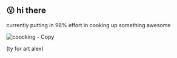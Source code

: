 ## 😮 hi there

currently putting in 98% effort in cooking up something awesome

![coocking - Copy](https://github.com/the-eyesack/the-eyesack/assets/94880966/79b1b0a2-ae19-44ec-bde6-8f2d51a99ed0)

(ty for art alex)

